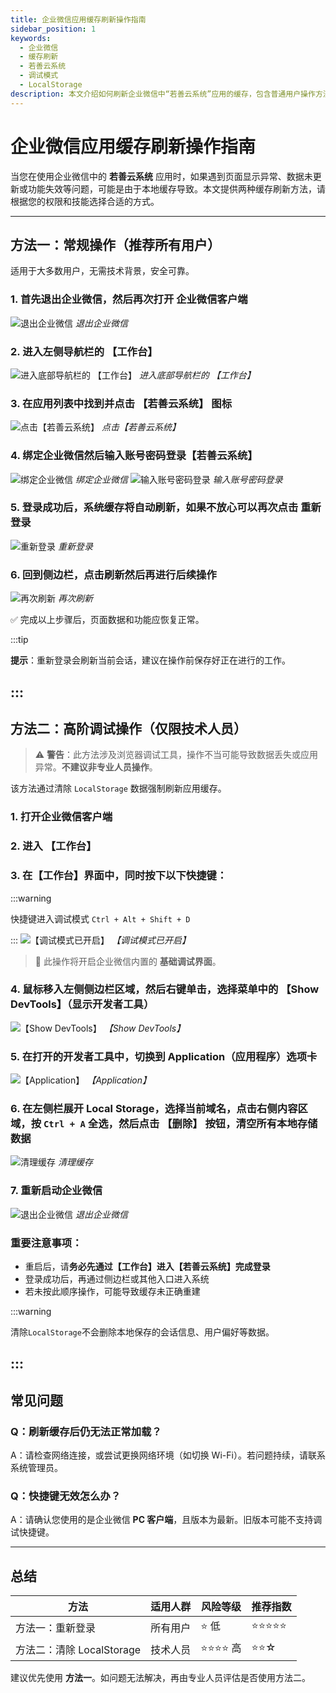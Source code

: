 ```yaml
---
title: 企业微信应用缓存刷新操作指南
sidebar_position: 1
keywords:
  - 企业微信
  - 缓存刷新
  - 若善云系统
  - 调试模式
  - LocalStorage
description: 本文介绍如何刷新企业微信中“若善云系统”应用的缓存，包含普通用户操作方法和高级调试方法。
---
```


# 企业微信应用缓存刷新操作指南

当您在使用企业微信中的 **若善云系统** 应用时，如果遇到页面显示异常、数据未更新或功能失效等问题，可能是由于本地缓存导致。本文提供两种缓存刷新方法，请根据您的权限和技能选择合适的方式。

---

## 方法一：常规操作（推荐所有用户）

适用于大多数用户，无需技术背景，安全可靠。


### 1. 首先退出企业微信，然后再次打开 **企业微信客户端**
![退出企业微信](img/db-3.jpg)
*退出企业微信*

### 2. 进入左侧导航栏的 **【工作台】**
![进入底部导航栏的 【工作台】](img/qywx-1.jpg)
*进入底部导航栏的 【工作台】*
### 3. 在应用列表中找到并点击 **【若善云系统】** 图标
![点击【若善云系统】](img/qywx-2.jpg)
*点击【若善云系统】*

### 4. 绑定企业微信然后输入账号密码登录【若善云系统】
![绑定企业微信](img/qywx-3.jpg)
*绑定企业微信*
![输入账号密码登录](img/qywx-4.jpg)
*输入账号密码登录*

### 5. 登录成功后，系统缓存将自动刷新，如果不放心可以再次点击 重新登录
![重新登录](img/qywx-5.jpg)
*重新登录*

### 6. 回到侧边栏，点击刷新然后再进行后续操作
![再次刷新](img/qywx-6.jpg)
*再次刷新*

✅ 完成以上步骤后，页面数据和功能应恢复正常。

:::tip

**提示**：重新登录会刷新当前会话，建议在操作前保存好正在进行的工作。

:::
---

## 方法二：高阶调试操作（仅限技术人员）

> ⚠️ **警告**：此方法涉及浏览器调试工具，操作不当可能导致数据丢失或应用异常。**不建议非专业人员操作**。

该方法通过清除 `LocalStorage` 数据强制刷新应用缓存。



### 1. 打开企业微信客户端
### 2. 进入 **【工作台】** 
### 3. 在【工作台】界面中，同时按下以下快捷键：
   

:::warning

快捷键进入调试模式 `Ctrl + Alt + Shift + D`

:::
![【调试模式已开启】](img/debug.jpg)
*【调试模式已开启】*

> 📝 此操作将开启企业微信内置的 **基础调试界面**。

### 4. 鼠标**移入左侧侧边栏区域**，然后**右键单击**，选择菜单中的 **【Show DevTools】**（显示开发者工具）
![【Show DevTools】](img/showdevtools.jpg)
*【Show DevTools】*
### 5. 在打开的开发者工具中，切换到 **Application**（应用程序）选项卡
![【Application】](img/db-1.jpg)
*【Application】*
### 6. 在左侧栏展开 **Local Storage**，选择当前域名，点击右侧内容区域，按 `Ctrl + A` 全选，然后点击 **【删除】** 按钮，清空所有本地存储数据
![清理缓存](img/db-2.jpg)
*清理缓存*
### 7. 重新启动企业微信
![退出企业微信](img/db-3.jpg)
*退出企业微信*


### 重要注意事项：

- 重启后，请**务必先通过【工作台】进入【若善云系统】完成登录**
- 登录成功后，再通过侧边栏或其他入口进入系统
- 若未按此顺序操作，可能导致缓存未正确重建

:::warning

清除`LocalStorage`不会删除本地保存的会话信息、用户偏好等数据。

:::
---

## 常见问题

### Q：刷新缓存后仍无法正常加载？
A：请检查网络连接，或尝试更换网络环境（如切换 Wi-Fi）。若问题持续，请联系系统管理员。

### Q：快捷键无效怎么办？
A：请确认您使用的是企业微信 **PC 客户端**，且版本为最新。旧版本可能不支持调试快捷键。

---

## 总结

| 方法 | 适用人群 | 风险等级 | 推荐指数 |
|------|----------|----------|----------|
| 方法一：重新登录 | 所有用户 | ⭐ 低 | ⭐⭐⭐⭐⭐ |
| 方法二：清除 LocalStorage | 技术人员 | ⭐⭐⭐⭐ 高 | ⭐⭐☆ |

建议优先使用 **方法一**。如问题无法解决，再由专业人员评估是否使用方法二。
